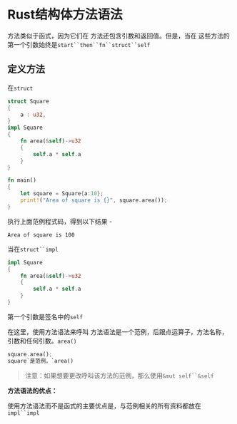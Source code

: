 # Rust结构体方法语法

方法类似于函式，因为它们在 方法还包含引数和返回值。但是，当在 这些方法的第一个引数始终是`start``then``fn``struct``self`

## 定义方法

在`struct`

```rust
struct Square  
{  
    a : u32,  
}  
impl Square  
{  
    fn area(&self)->u32  
    {  
        self.a * self.a  
    }  
}  

fn main()  
{  
    let square = Square{a:10};  
    print!("Area of square is {}", square.area());  
}
```

执行上面范例程式码，得到以下结果 -

```shell
Area of square is 100
```

当在`struct``impl`

```rust
impl Square  
{  
    fn area(&self)->u32  
    {  
        self.a * self.a  
    }  
}
```

第一个引数是签名中的`self`

在这里，使用方法语法来呼叫 方法语法是一个范例，后跟点运算子，方法名称，引数和任何引数。`area()`

```rust
square.area();
square`是范例，`area()
```

> 注意：如果想要更改呼叫该方法的范例，那么使用`&mut self``&self`

**方法语法的优点：**

使用方法语法而不是函式的主要优点是，与范例相关的所有资料都放在`impl``impl`
